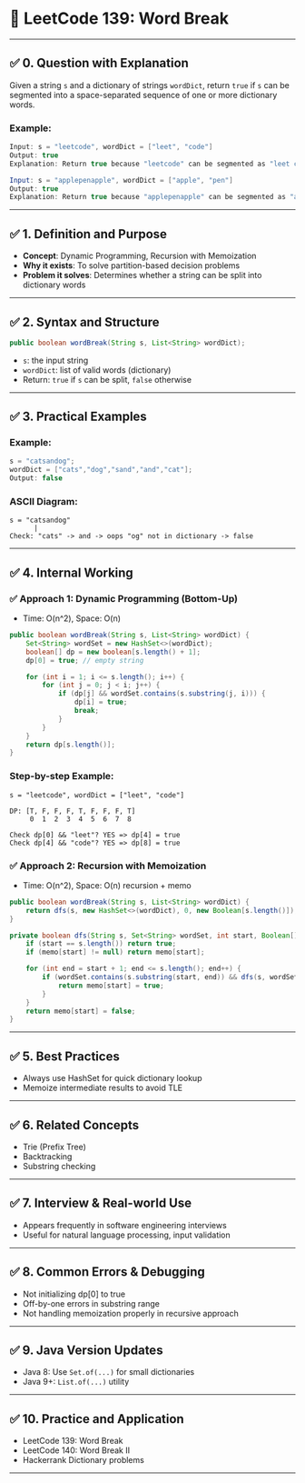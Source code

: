 # 📘 LeetCode 139: Word Break

---

## ✅ 0. Question with Explanation

Given a string `s` and a dictionary of strings `wordDict`, return `true` if `s` can be segmented into a space-separated sequence of one or more dictionary words.

### Example:

```java
Input: s = "leetcode", wordDict = ["leet", "code"]
Output: true
Explanation: Return true because "leetcode" can be segmented as "leet code".

Input: s = "applepenapple", wordDict = ["apple", "pen"]
Output: true
Explanation: Return true because "applepenapple" can be segmented as "apple pen apple".
```

---

## ✅ 1. Definition and Purpose

- **Concept**: Dynamic Programming, Recursion with Memoization
- **Why it exists**: To solve partition-based decision problems
- **Problem it solves**: Determines whether a string can be split into dictionary words

---

## ✅ 2. Syntax and Structure

```java
public boolean wordBreak(String s, List<String> wordDict);
```

- `s`: the input string
- `wordDict`: list of valid words (dictionary)
- Return: `true` if `s` can be split, `false` otherwise

---

## ✅ 3. Practical Examples

### Example:

```java
s = "catsandog";
wordDict = ["cats","dog","sand","and","cat"];
Output: false
```

### ASCII Diagram:

```
s = "catsandog"
      |
Check: "cats" -> and -> oops "og" not in dictionary -> false
```

---

## ✅ 4. Internal Working

### ✅ Approach 1: Dynamic Programming (Bottom-Up)

- Time: O(n^2), Space: O(n)

```java
public boolean wordBreak(String s, List<String> wordDict) {
    Set<String> wordSet = new HashSet<>(wordDict);
    boolean[] dp = new boolean[s.length() + 1];
    dp[0] = true; // empty string

    for (int i = 1; i <= s.length(); i++) {
        for (int j = 0; j < i; j++) {
            if (dp[j] && wordSet.contains(s.substring(j, i))) {
                dp[i] = true;
                break;
            }
        }
    }
    return dp[s.length()];
}
```

### Step-by-step Example:

```text
s = "leetcode", wordDict = ["leet", "code"]

DP: [T, F, F, F, T, F, F, F, T]
     0  1  2  3  4  5  6  7  8

Check dp[0] && "leet"? YES => dp[4] = true
Check dp[4] && "code"? YES => dp[8] = true
```

### ✅ Approach 2: Recursion with Memoization

- Time: O(n^2), Space: O(n) recursion + memo

```java
public boolean wordBreak(String s, List<String> wordDict) {
    return dfs(s, new HashSet<>(wordDict), 0, new Boolean[s.length()]);
}

private boolean dfs(String s, Set<String> wordSet, int start, Boolean[] memo) {
    if (start == s.length()) return true;
    if (memo[start] != null) return memo[start];

    for (int end = start + 1; end <= s.length(); end++) {
        if (wordSet.contains(s.substring(start, end)) && dfs(s, wordSet, end, memo)) {
            return memo[start] = true;
        }
    }
    return memo[start] = false;
}
```

---

## ✅ 5. Best Practices

- Always use HashSet for quick dictionary lookup
- Memoize intermediate results to avoid TLE

---

## ✅ 6. Related Concepts

- Trie (Prefix Tree)
- Backtracking
- Substring checking

---

## ✅ 7. Interview & Real-world Use

- Appears frequently in software engineering interviews
- Useful for natural language processing, input validation

---

## ✅ 8. Common Errors & Debugging

- Not initializing dp[0] to true
- Off-by-one errors in substring range
- Not handling memoization properly in recursive approach

---

## ✅ 9. Java Version Updates

- Java 8: Use `Set.of(...)` for small dictionaries
- Java 9+: `List.of(...)` utility

---

## ✅ 10. Practice and Application

- LeetCode 139: Word Break
- LeetCode 140: Word Break II
- Hackerrank Dictionary problems

---

